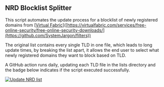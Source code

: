## NRD Blocklist Splitter
This script automates the update process for a blocklist of newly registered domains from [[Virtual Fabric](https://github.com/SystemJargon/filters)]([https://virtualfabric.com/services/free-online-security/free-online-security-downloads/](https://github.com/SystemJargon/filters))


The original list contains every single TLD in one file, which leads to long update times, by breaking the list apart, it allows the end user to select what newly registered domains they want to block based on TLD.

A GitHub action runs daily, updating each TLD file in the lists directory and the badge below indicates if the script executed successfully.

[![Update NRD list](https://github.com/dontcrash/homelab/actions/workflows/main.yml/badge.svg)](https://github.com/dontcrash/homelab/actions/workflows/main.yml)
